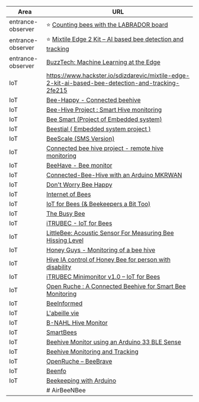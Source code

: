 
| Area              | URL                                                                                                                                                                        |
| ----------------- | -------------------------------------------------------------------------------------------------------------------------------------------------------------------------- |
| entrance-observer | ⭐️ [Counting bees with the LABRADOR board](https://www.hackster.io/mjrobot/counting-bees-with-the-labrador-board-3c2e1f)                                                   |
| entrance-observer | ⭐️ [Mixtile Edge 2 Kit – AI based bee detection and tracking](https://www.hackster.io/sdizdarevic/mixtile-edge-2-kit-ai-based-bee-detection-and-tracking-2fe215)           |
| entrance-observer | [BuzzTech: Machine Learning at the Edge](https://www.hackster.io/518000/buzztech-machine-learning-at-the-edge-07c951)                                                      |
| IoT               | https://www.hackster.io/sdizdarevic/mixtile-edge-2-kit-ai-based-bee-detection-and-tracking-2fe215                                                                          |
| IoT               | [Bee-Happy - Connected beehive](https://www.hackster.io/443790/bee-happy-connected-beehive-6ac8ec)                                                                         |
| IoT               | [Bee-Hive Project : Smart Hive monitoring](https://www.hackster.io/the-nato-team/bee-hive-project-smart-hive-monitoring-b5b39e)                                            |
| IoT               | [Bee Smart (Project of Embedded system)](https://www.hackster.io/383901/bee-smart-project-of-embedded-system-7142bc)                                                       |
| IoT               | [Beestial ( Embedded system project )](https://www.hackster.io/503257/beestial-embedded-system-project-8763d1)                                                             |
| IoT               | [BeeScale (SMS Version)](https://www.hackster.io/drpanosv/beescale-sms-version-56695a)                                                                                     |
| IoT               | [Connected bee hive project - remote hive monitoring](https://www.hackster.io/bee-efficient/connected-bee-hive-project-remote-hive-monitoring-e7cd34)                      |
| IoT               | [BeeHave - Bee monitor](https://www.hackster.io/498657/beehave-bee-monitor-51769a)                                                                                         |
| IoT               | [Connected-Bee-Hive with an Arduino MKRWAN](https://www.hackster.io/bee-yonce/connected-bee-hive-with-an-arduino-mkrwan-36d6ca)                                            |
| IoT               | [Don't Worry Bee Happy](https://www.hackster.io/lichuancotton/don-t-worry-bee-happy-710916)                                                                                |
| IoT               | [Internet of Bees](https://www.hackster.io/gusgonnet/internet-of-bees-120ca7)                                                                                              |
| IoT               | [IoT for Bees (& Beekeepers a Bit Too)](https://www.hackster.io/vilemkuzel/iot-for-bees-beekeepers-a-bit-too-e2595d)                                                       |
| IoT               | [The Busy Bee](https://www.hackster.io/444823/the-busy-bee-a8b5b7)                                                                                                         |
| IoT               | [iTRUBEC - IoT for Bees](https://www.hackster.io/vilemkuzel/itrubec-iot-for-bees-a622a8)                                                                                   |
| IoT               | [LittleBee: Acoustic Sensor For Measuring Bee Hissing Level](https://www.hackster.io/the-beeinformedteam/littlebee-acoustic-sensor-for-measuring-bee-hissing-level-960f6a) |
| IoT               | [Honey Guys - Monitoring of a bee hive](https://www.hackster.io/walidsrb4/honey-guys-monitoring-of-a-bee-hive-476c12)                                                      |
| IoT               | [Hive IA control of Honey Bee for person with disability](https://www.hackster.io/davide-cogliati/hive-ia-control-of-honey-bee-for-person-with-disability-0ab4dc)          |
| IoT               | [iTRUBEC Minimonitor v1.0 – IoT for Bees](https://www.hackster.io/vilemkuzel/itrubec-minimonitor-v1-0-iot-for-bees-a7d4b8)                                                 |
| IoT               | [Open Ruche : A Connected Beehive for Smart Bee Monitoring](https://www.hackster.io/oumertamine3/open-ruche-a-connected-beehive-for-smart-bee-monitoring-ef24ac)           |
| IoT               | [BeeInformed](https://www.hackster.io/uLipe/beeinformed-environmental-analyzer-for-beekeeping-420b4b)                                                                      |
| IoT               | [L'abeille vie](https://www.hackster.io/l-abeille-vie/l-abeille-vie-ed1e73)                                                                                                |
| IoT               | [B-NAHL Hive Monitor](https://www.hackster.io/b-nahl/b-nahl-hive-monitor-d17fba)                                                                                           |
| IoT               | [SmartBees](https://www.hackster.io/smartbees/smartbees-e5f807)                                                                                                            |
| IoT               | [Beehive Monitor using an Arduino 33 BLE Sense](https://www.hackster.io/442967/beehive-monitor-using-an-arduino-33-ble-sense-19ee10)                                       |
| IoT               | [Beehive Monitoring and Tracking](https://www.hackster.io/sgoutteb/beehive-monitoring-and-tracking-c1339e)                                                                 |
| IoT               | [OpenRuche – BeeBrave](https://www.hackster.io/beebrave/openruche-beebrave-320aa8)                                                                                         |
| IoT               | [Beenfo](https://www.hackster.io/517832/beenfo-849f65)                                                                                                                     |
| IoT               | [Beekeeping with Arduino](https://www.hackster.io/pvalyk/beekeeping-with-arduino-4216bb)                                                                                   |
|                   | # AirBeeNBee                                                                                                                                                               |
